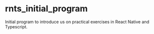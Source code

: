 # rnts_initial_program
Initial program to introduce us on practical exercises in React Native and Typescript.
